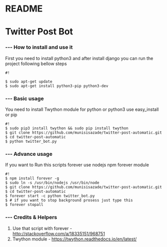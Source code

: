 # README #

# Twitter Post Bot #
### --- How to install and use it ###
First you need to install python3 and after install django you can run the project following bellow steps 
```
#!

$ sudo apt-get update
$ sudo apt-get install python3-pip python3-dev
```

### --- Basic usage ###
You need to install Twython module for python or python3 use easy_install or pip 
```
#!
$ sudo pip3 install twython && sudo pip install twython
$ git clone https://github.com/munisisazade/twitter-post-automatic.git
$ cd twitter-post-automatic
$ python twitter_bot.py
```

### --- Advance usage  ###
If you want to Run this scripts forever use nodejs npm forever module 
```
#!
$ npm install forever -g
$ sudo ln -s /usr/bin/nodejs /usr/bin/node
$ git clone https://github.com/munisisazade/twitter-post-automatic.git
$ cd twitter-post-automatic
$ forever start -c python twitter_bot.py
$ # if you want to stop background prosess just type this
$ forever stopall
```
### --- Credits & Helpers ###

1. Use that script with forever - http://stackoverflow.com/a/18335151/968751
2. Twython module - https://twython.readthedocs.io/en/latest/


